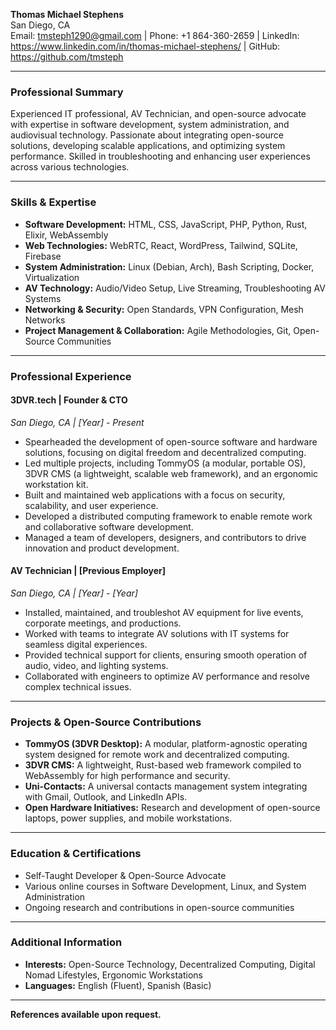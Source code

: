 **Thomas Michael Stephens**  
San Diego, CA  
Email: tmsteph1290@gmail.com | Phone: +1 864-360-2659 | LinkedIn: https://www.linkedin.com/in/thomas-michael-stephens/ | GitHub: https://github.com/tmsteph  

---

### **Professional Summary**  
Experienced IT professional, AV Technician, and open-source advocate with expertise in software development, system administration, and audiovisual technology. Passionate about integrating open-source solutions, developing scalable applications, and optimizing system performance. Skilled in troubleshooting and enhancing user experiences across various technologies.

---

### **Skills & Expertise**  
- **Software Development:** HTML, CSS, JavaScript, PHP, Python, Rust, Elixir, WebAssembly  
- **Web Technologies:** WebRTC, React, WordPress, Tailwind, SQLite, Firebase  
- **System Administration:** Linux (Debian, Arch), Bash Scripting, Docker, Virtualization  
- **AV Technology:** Audio/Video Setup, Live Streaming, Troubleshooting AV Systems  
- **Networking & Security:** Open Standards, VPN Configuration, Mesh Networks  
- **Project Management & Collaboration:** Agile Methodologies, Git, Open-Source Communities  

---

### **Professional Experience**  

#### **3DVR.tech | Founder & CTO**  
*San Diego, CA | [Year] - Present*  
- Spearheaded the development of open-source software and hardware solutions, focusing on digital freedom and decentralized computing.
- Led multiple projects, including TommyOS (a modular, portable OS), 3DVR CMS (a lightweight, scalable web framework), and an ergonomic workstation kit.
- Built and maintained web applications with a focus on security, scalability, and user experience.
- Developed a distributed computing framework to enable remote work and collaborative software development.
- Managed a team of developers, designers, and contributors to drive innovation and product development.

#### **AV Technician | [Previous Employer]**  
*San Diego, CA | [Year] - [Year]*  
- Installed, maintained, and troubleshot AV equipment for live events, corporate meetings, and productions.
- Worked with teams to integrate AV solutions with IT systems for seamless digital experiences.
- Provided technical support for clients, ensuring smooth operation of audio, video, and lighting systems.
- Collaborated with engineers to optimize AV performance and resolve complex technical issues.

---

### **Projects & Open-Source Contributions**  
- **TommyOS (3DVR Desktop):** A modular, platform-agnostic operating system designed for remote work and decentralized computing.
- **3DVR CMS:** A lightweight, Rust-based web framework compiled to WebAssembly for high performance and security.
- **Uni-Contacts:** A universal contacts management system integrating with Gmail, Outlook, and LinkedIn APIs.
- **Open Hardware Initiatives:** Research and development of open-source laptops, power supplies, and mobile workstations.

---

### **Education & Certifications**  
- Self-Taught Developer & Open-Source Advocate  
- Various online courses in Software Development, Linux, and System Administration  
- Ongoing research and contributions in open-source communities

---

### **Additional Information**  
- **Interests:** Open-Source Technology, Decentralized Computing, Digital Nomad Lifestyles, Ergonomic Workstations  
- **Languages:** English (Fluent), Spanish (Basic)  

---

**References available upon request.**


